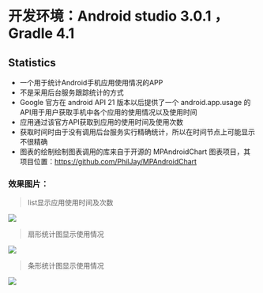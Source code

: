 # 开发环境：Android studio 3.0.1 ，Gradle 4.1

## Statistics
- 一个用于统计Android手机应用使用情况的APP
- 不是采用后台服务跟踪统计的方式
- Google 官方在 android API 21 版本以后提供了一个 android.app.usage 的 API用于用户获取手机中各个应用的使用情况以及使用时间
- 应用通过该官方API获取到应用的使用时间及使用次数
- 获取时间时由于没有调用后台服务实行精确统计，所以在时间节点上可能显示不很精确
- 图表的绘制绘制图表调用的库来自于开源的 MPAndroidChart 图表项目，其项目位置：<https://github.com/PhilJay/MPAndroidChart>

### 效果图片：

> list显示应用使用时间及次数

![](https://github.com/TaiyouDong/Statistics/blob/master/picture/list.png)
  
> 扇形统计图显示使用情况

![](https://github.com/TaiyouDong/Statistics/blob/master/picture/chart1.png)
  
> 条形统计图显示使用情况

![](https://github.com/TaiyouDong/Statistics/blob/master/picture/chart2.png)
